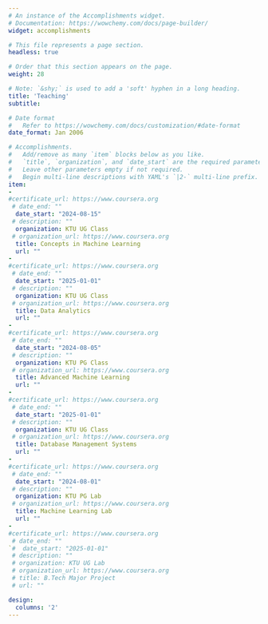 ```yaml
---
# An instance of the Accomplishments widget.
# Documentation: https://wowchemy.com/docs/page-builder/
widget: accomplishments

# This file represents a page section.
headless: true

# Order that this section appears on the page.
weight: 28

# Note: `&shy;` is used to add a 'soft' hyphen in a long heading.
title: 'Teaching'
subtitle:

# Date format
#   Refer to https://wowchemy.com/docs/customization/#date-format
date_format: Jan 2006

# Accomplishments.
#   Add/remove as many `item` blocks below as you like.
#   `title`, `organization`, and `date_start` are the required parameters.
#   Leave other parameters empty if not required.
#   Begin multi-line descriptions with YAML's `|2-` multi-line prefix.
item:
- 
#certificate_url: https://www.coursera.org
 # date_end: ""
  date_start: "2024-08-15"
 # description: ""
  organization: KTU UG Class
 # organization_url: https://www.coursera.org
  title: Concepts in Machine Learning
  url: ""
- 
#certificate_url: https://www.coursera.org
 # date_end: ""
  date_start: "2025-01-01"
 # description: ""
  organization: KTU UG Class
 # organization_url: https://www.coursera.org
  title: Data Analytics
  url: "" 
- 
#certificate_url: https://www.coursera.org
 # date_end: ""
  date_start: "2024-08-05"
 # description: ""
  organization: KTU PG Class
 # organization_url: https://www.coursera.org
  title: Advanced Machine Learning
  url: ""
- 
#certificate_url: https://www.coursera.org
 # date_end: ""
  date_start: "2025-01-01"
 # description: ""
  organization: KTU UG Class
 # organization_url: https://www.coursera.org
  title: Database Management Systems
  url: ""
- 
#certificate_url: https://www.coursera.org
 # date_end: ""
  date_start: "2024-08-01"
 # description: ""
  organization: KTU PG Lab
 # organization_url: https://www.coursera.org
  title: Machine Learning Lab
  url: ""
- 
#certificate_url: https://www.coursera.org
 # date_end: ""
`#  date_start: "2025-01-01"
 # description: ""
 # organization: KTU UG Lab
 # organization_url: https://www.coursera.org
 # title: B.Tech Major Project
 # url: ""

design:
  columns: '2' 
---
```

